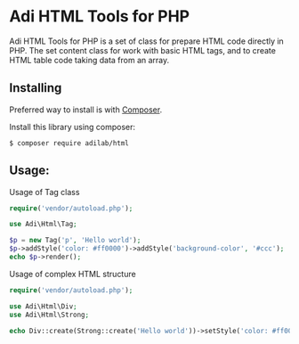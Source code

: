 Adi HTML Tools for PHP
========================

Adi HTML Tools for PHP is a set of class for prepare HTML code directly in PHP. The set content class for work with basic HTML tags, and to create HTML table code taking data from an array.

Installing
----------

Preferred way to install is with [Composer](https://getcomposer.org/).

Install this library using composer:

```console
$ composer require adilab/html
```

Usage:
-------------
Usage of Tag class
```php
require('vendor/autoload.php');

use Adi\Html\Tag;

$p = new Tag('p', 'Hello world');
$p->addStyle('color: #ff0000')->addStyle('background-color', '#ccc');
echo $p->render();
```
Usage of complex HTML structure

```php
require('vendor/autoload.php');

use Adi\Html\Div;
use Adi\Html\Strong;

echo Div::create(Strong::create('Hello world'))->setStyle('color: #ff0000');
```
